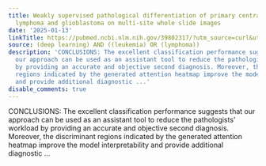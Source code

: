 ```yaml
---
title: Weakly supervised pathological differentiation of primary central nervous system
  lymphoma and glioblastoma on multi-site whole slide images
date: '2025-01-13'
linkTitle: https://pubmed.ncbi.nlm.nih.gov/39802317/?utm_source=curl&utm_medium=rss&utm_campaign=pubmed-2&utm_content=1byXLWG-5Hn0_qdLgZYpDfLA2UWGhGNgZGereuo1rJN2aoAQXP&fc=20220814223158&ff=20250114170941&v=2.18.0.post9+e462414
source: (deep learning) AND ((leukemia) OR (lymphoma))
description: 'CONCLUSIONS: The excellent classification performance suggests that
  our approach can be used as an assistant tool to reduce the pathologists'' workload
  by providing an accurate and objective second diagnosis. Moreover, the discriminant
  regions indicated by the generated attention heatmap improve the model interpretability
  and provide additional diagnostic ...'
disable_comments: true
---
```

CONCLUSIONS: The excellent classification performance suggests that our approach can be used as an assistant tool to reduce the pathologists' workload by providing an accurate and objective second diagnosis. Moreover, the discriminant regions indicated by the generated attention heatmap improve the model interpretability and provide additional diagnostic ...